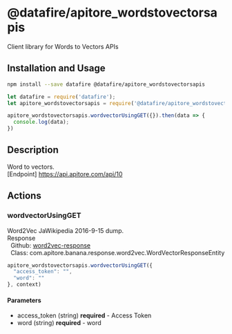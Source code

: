 # @datafire/apitore_wordstovectorsapis

Client library for Words to Vectors APIs

## Installation and Usage
```bash
npm install --save datafire @datafire/apitore_wordstovectorsapis
```

```js
let datafire = require('datafire');
let apitore_wordstovectorsapis = require('@datafire/apitore_wordstovectorsapis').create();

apitore_wordstovectorsapis.wordvectorUsingGET({}).then(data => {
  console.log(data);
})
```

## Description
Word to vectors.<BR />[Endpoint] https://api.apitore.com/api/10

## Actions
### wordvectorUsingGET
Word2Vec JaWikipedia 2016-9-15 dump.<BR />Response<BR />&nbsp; Github: <a href="https://github.com/keigohtr/apitore-response-parent/tree/master/word2vec-response">word2vec-response</a><BR />&nbsp; Class: com.apitore.banana.response.word2vec.WordVectorResponseEntity<BR />


```js
apitore_wordstovectorsapis.wordvectorUsingGET({
  "access_token": "",
  "word": ""
}, context)
```

#### Parameters
* access_token (string) **required** - Access Token
* word (string) **required** - word

